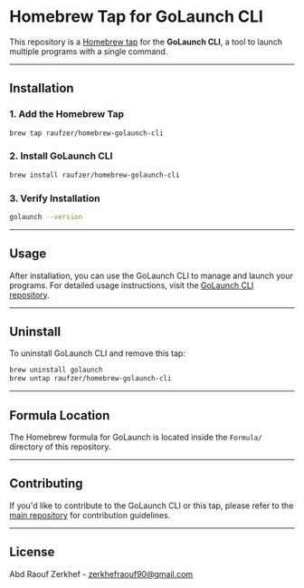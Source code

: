 # Homebrew Tap for GoLaunch CLI

This repository is a [Homebrew tap](https://docs.brew.sh/Taps) for the **GoLaunch CLI**, a tool to launch multiple programs with a single command.

---

## Installation

### 1. Add the Homebrew Tap
```bash
brew tap raufzer/homebrew-golaunch-cli
```

### 2. Install GoLaunch CLI
```bash
brew install raufzer/homebrew-golaunch-cli
```

### 3. Verify Installation
```bash
golaunch --version
```

---

## Usage

After installation, you can use the GoLaunch CLI to manage and launch your programs. For detailed usage instructions, visit the [GoLaunch CLI repository](https://github.com/raufzer/golaunch-cli).

---

## Uninstall

To uninstall GoLaunch CLI and remove this tap:

```bash
brew uninstall golaunch
brew untap raufzer/homebrew-golaunch-cli
```

---

## Formula Location

The Homebrew formula for GoLaunch is located inside the `Formula/` directory of this repository.

---

## Contributing

If you'd like to contribute to the GoLaunch CLI or this tap, please refer to the [main repository](https://github.com/raufzer/golaunch-cli) for contribution guidelines.

---

## License

Abd Raouf Zerkhef - [zerkhefraouf90@gmail.com](mailto:zerkhefrcom)

